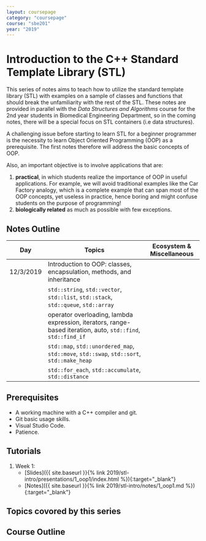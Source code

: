 ```yaml
---
layout: coursepage
category: "coursepage"
course: "sbe201"
year: "2019"
---
```


# Introduction to the C++ Standard Template Library \(STL\)


This series of notes aims to teach how to utilize the standard template library (STL) with examples on a sample of classes and functions that should break the unfamiliarity with the rest of the STL. These notes are provided in parallel with the *Data Structures and Algorithms* course for the 2nd year students in Biomedical Engineering Department, so in the coming notes, there will be a special focus on STL containers (i.e data structures).


A challenging issue before starting to learn STL for a beginner programmer is the necessity to learn Object Oriented Programming (OOP) as a prerequisite. The first notes therefore will address the basic concepts of OOP.

Also, an important objective is to involve applications that are:

1. **practical**, in which students realize the importance of OOP in useful applications. For example, we will avoid traditional examples like the Car Factory analogy, which is a complete example that can span most of the OOP concepts, yet useless in practice, hence boring and might confuse students on the purpose of programming!
1. **biologically related** as much as possible with few exceptions.

## Notes Outline

| Day | Topics | Ecosystem & Miscellaneous |
|------|----------------------|-----------|
| 12/3/2019 | Introduction to OOP: classes, encapsulation, methods, and inheritance  |  |
|   | `std::string`, `std::vector`, `std::list`, `std::stack`, `std::queue`, `std::array` |   |
|  |  operator overloading, lambda expression, iterators, range-based iteration, auto, `std::find`, `std::find_if`
|   | `std::map`, `std::unordered_map`, `std::move`, `std::swap`, `std::sort`, `std::make_heap` |   |
| | `std::for_each`, `std::accumulate`, `std::distance` | |

## Prerequisites

* A working machine with a C++ compiler and git.
* Git basic usage skills.
* Visual Studio Code.
* Patience.

## Tutorials

1. Week 1:
    * [Slides]({{ site.baseurl }}{% link 2019/stl-intro/presentations/1_oop1/index.html %}){:target="_blank"}
    * [Notes]({{ site.baseurl }}{% link 2019/stl-intro/notes/1_oop1.md %}){:target="_blank"}

## Topics covored by this series

## Course Outline
